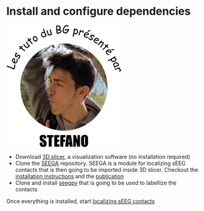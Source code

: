 # Install and configure dependencies

![Stefano](../_images/bg_stefano.png)

* Download [3D slicer](https://download.slicer.org/), a visualization software (no installation required)
* Clone the [SEEGA](https://github.com/EtienneCmb/SEEGA) repository. SEEGA is a module for localizing sEEG contacts that is then going to be imported inside 3D slicer. Checkout the [installation instructions](https://github.com/mnarizzano/SEEGA/wiki) and the [publication](https://bmcbioinformatics.biomedcentral.com/articles/10.1186/s12859-017-1545-8)
* Clone and install [seegpy](https://github.com/brainets/seegpy/tree/master/seegpy) that is going to be used to labellize the contacts

Once everything is installed, start [localizing sEEG contacts](https://github.com/brainets/ressources/blob/master/seeg/2_localize_contacts.md)